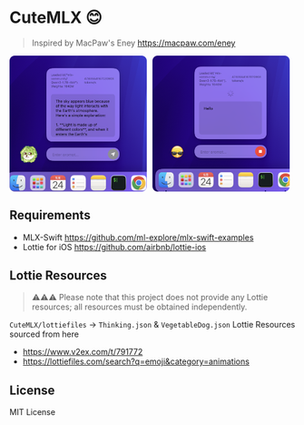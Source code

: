 # CuteMLX 😊

> Inspired by MacPaw's Eney https://macpaw.com/eney

<div style="display: flex; gap: 10px;">
  <img src="Screenshot/iShot_2025-05-24_21.27.28.png" alt="iShot_2025-05-24_21.27.28.png" style="width: 48%; height: auto;">
  <img src="Screenshot/iShot_2025-05-24_21.39.25.png" alt="iShot_2025-05-24_21.39.25.png" style="width: 48%; height: auto;">
</div>

## Requirements
- MLX-Swift https://github.com/ml-explore/mlx-swift-examples
- Lottie for iOS https://github.com/airbnb/lottie-ios

## Lottie Resources

> ⚠️⚠️⚠️ Please note that this project does not provide any Lottie resources; all resources must be obtained independently.

`CuteMLX/lottiefiles` -> `Thinking.json` & `VegetableDog.json` Lottie Resources sourced from here
- https://www.v2ex.com/t/791772
- https://lottiefiles.com/search?q=emoji&category=animations

## License
MIT License
